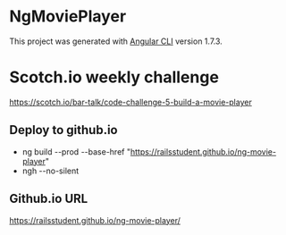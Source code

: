 # NgMoviePlayer

This project was generated with [Angular CLI](https://github.com/angular/angular-cli) version 1.7.3.

# Scotch.io weekly challenge
https://scotch.io/bar-talk/code-challenge-5-build-a-movie-player

## Deploy to github.io
* ng build --prod --base-href "https://railsstudent.github.io/ng-movie-player"
* ngh --no-silent

## Github.io URL
https://railsstudent.github.io/ng-movie-player/
